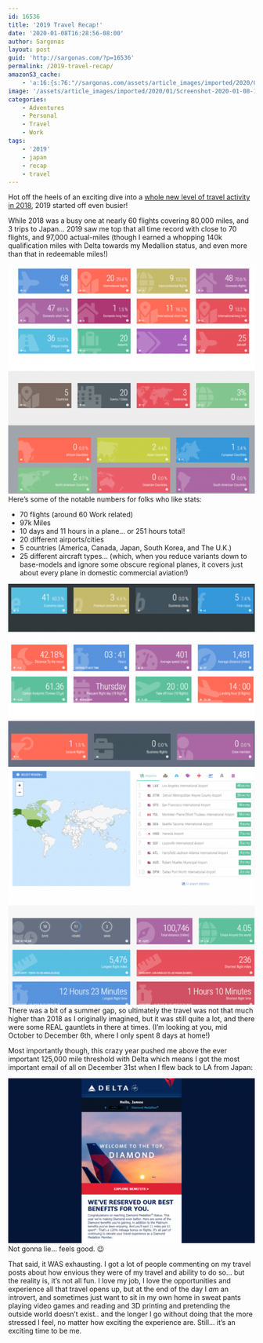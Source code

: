 ```yaml
---
id: 16536
title: '2019 Travel Recap!'
date: '2020-01-08T16:28:56-08:00'
author: Sargonas
layout: post
guid: 'http://sargonas.com/?p=16536'
permalink: /2019-travel-recap/
amazonS3_cache:
    - 'a:16:{s:76:"//sargonas.com/assets/article_images/imported/2020/01/Screenshot-2020-01-08-16.06.03.png";a:2:{s:2:"id";i:16538;s:11:"source_type";s:13:"media-library";}s:85:"//sargonas.com/assets/article_images/imported/2020/01/Screenshot-2020-01-08-16.06.03-1024x947.png";a:2:{s:2:"id";i:16538;s:11:"source_type";s:13:"media-library";}s:116:"//sargonas-net.s3.us-west-2.amazonaws.com/sargonas.com/assets/article_images/imported/2020/01/Screenshot-2020-01-08-16.06.03.png";a:2:{s:2:"id";i:16538;s:11:"source_type";s:13:"media-library";}s:125:"//sargonas-net.s3.us-west-2.amazonaws.com/sargonas.com/assets/article_images/imported/2020/01/Screenshot-2020-01-08-16.06.03-1024x947.png";a:2:{s:2:"id";i:16538;s:11:"source_type";s:13:"media-library";}s:76:"//sargonas.com/assets/article_images/imported/2020/01/Screenshot-2020-01-08-16.06.14.png";a:2:{s:2:"id";i:16539;s:11:"source_type";s:13:"media-library";}s:85:"//sargonas.com/assets/article_images/imported/2020/01/Screenshot-2020-01-08-16.06.14-1024x757.png";a:2:{s:2:"id";i:16539;s:11:"source_type";s:13:"media-library";}s:116:"//sargonas-net.s3.us-west-2.amazonaws.com/sargonas.com/assets/article_images/imported/2020/01/Screenshot-2020-01-08-16.06.14.png";a:2:{s:2:"id";i:16539;s:11:"source_type";s:13:"media-library";}s:125:"//sargonas-net.s3.us-west-2.amazonaws.com/sargonas.com/assets/article_images/imported/2020/01/Screenshot-2020-01-08-16.06.14-1024x757.png";a:2:{s:2:"id";i:16539;s:11:"source_type";s:13:"media-library";}s:76:"//sargonas.com/assets/article_images/imported/2020/01/Screenshot-2020-01-08-16.06.07.png";a:2:{s:2:"id";i:16540;s:11:"source_type";s:13:"media-library";}s:85:"//sargonas.com/assets/article_images/imported/2020/01/Screenshot-2020-01-08-16.06.07-1024x979.png";a:2:{s:2:"id";i:16540;s:11:"source_type";s:13:"media-library";}s:116:"//sargonas-net.s3.us-west-2.amazonaws.com/sargonas.com/assets/article_images/imported/2020/01/Screenshot-2020-01-08-16.06.07.png";a:2:{s:2:"id";i:16540;s:11:"source_type";s:13:"media-library";}s:125:"//sargonas-net.s3.us-west-2.amazonaws.com/sargonas.com/assets/article_images/imported/2020/01/Screenshot-2020-01-08-16.06.07-1024x979.png";a:2:{s:2:"id";i:16540;s:11:"source_type";s:13:"media-library";}s:74:"//sargonas.com/assets/article_images/imported/2020/01/Annotation-2020-01-08-161915.png";a:2:{s:2:"id";i:16537;s:11:"source_type";s:13:"media-library";}s:83:"//sargonas.com/assets/article_images/imported/2020/01/Annotation-2020-01-08-161915-1024x683.png";a:2:{s:2:"id";i:16537;s:11:"source_type";s:13:"media-library";}s:114:"//sargonas-net.s3.us-west-2.amazonaws.com/sargonas.com/assets/article_images/imported/2020/01/Annotation-2020-01-08-161915.png";a:2:{s:2:"id";i:16537;s:11:"source_type";s:13:"media-library";}s:123:"//sargonas-net.s3.us-west-2.amazonaws.com/sargonas.com/assets/article_images/imported/2020/01/Annotation-2020-01-08-161915-1024x683.png";a:2:{s:2:"id";i:16537;s:11:"source_type";s:13:"media-library";}}'
image: '/assets/article_images/imported/2020/01/Screenshot-2020-01-08-16.06.56-825x510.png'
categories:
    - Adventures
    - Personal
    - Travel
    - Work
tags:
    - '2019'
    - japan
    - recap
    - travel
---
```


Hot off the heels of an exciting dive into a [whole new level of travel activity in 2018](http://sargonas.com/2018-travel-recap/), 2019 started off even busier!   
  
While 2018 was a busy one at nearly 60 flights covering 80,000 miles, and 3 trips to Japan… 2019 saw me top that all time record with close to 70 flights, and 97,000 actual-miles (though I earned a whopping 140k qualification miles with Delta towards my Medallion status, and even more than that in redeemable miles!)

![](/assets/article_images/imported/2020/01/Screenshot-2020-01-08-16.06.03-1024x947.png)Here’s some of the notable numbers for folks who like stats:

- 70 flights (around 60 Work related)
- 97k Miles
- 10 days and 11 hours in a plane… or 251 hours total!
- 20 different airports/cities
- 5 countries (America, Canada, Japan, South Korea, and The U.K.)
- 25 different aircraft types… (which, when you reduce variants down to base-models and ignore some obscure regional planes, it covers just about every plane in domestic commercial aviation!)

![](/assets/article_images/imported/2020/01/Screenshot-2020-01-08-16.06.14-1024x757.png)![](/assets/article_images/imported/2020/01/Screenshot-2020-01-08-16.06.07-1024x979.png)There was a bit of a summer gap, so ultimately the travel was not that much higher than 2018 as I originally imagined, but it was still quite a lot, and there were some REAL gauntlets in there at times. (I’m looking at you, mid October to December 6th, where I only spent 8 days at home!)  
  
Most importantly though, this crazy year pushed me above the ever important 125,000 mile threshold with Delta which means I got the most important email of all on December 31st when I flew back to LA from Japan:

![](/assets/article_images/imported/2020/01/Annotation-2020-01-08-161915-1024x683.png)Not gonna lie… feels good. 😉  
  
That said, it WAS exhausting. I got a lot of people commenting on my travel posts about how envious they were of my travel and ability to do so… but the reality is, it’s not all fun. I love my job, I love the opportunities and experience all that travel opens up, but at the end of the day I *am* an introvert, and sometimes just want to sit in my own home in sweat pants playing video games and reading and 3D printing and pretending the outside world doesn’t exist.. and the longer I go without doing that the more stressed I feel, no matter how exciting the experience are. Still… it’s an exciting time to be me.